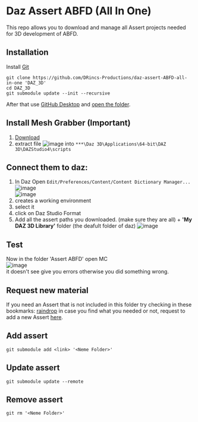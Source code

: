 # Daz Assert ABFD (All In One)

This repo allows you to download and manage all Assert projects needed for 3D development of ABFD.

## Installation 
Install [Git](https://git-scm.com/)
```shell
git clone https://github.com/DRincs-Productions/daz-assert-ABFD-all-in-one 'DAZ_3D'
cd DAZ_3D
git submodule update --init --recursive
```
After that use [GitHub Desktop](https://desktop.github.com/) and [open the folder](https://docs.github.com/en/desktop/contributing-and-collaborating-using-github-desktop/adding-and-cloning-repositories/adding-a-repository-from-your-local-computer-to-github-desktop).

## Install Mesh Grabber (Important) 
1. [Download](https://raw.githubusercontent.com/DRincs-Productions/daz-assert-genesis-8-9-component-morphs/main/Mesh%20Grabber%20(Win%20%26%20Mac).rar)
2. extract file ![image](https://github.com/DRincs-Productions/daz-assert-ABFD-all-in-one/assets/67595890/ab05f137-a8ea-42af-8e42-bb546f6393e1) into `***\Daz 3D\Applications\64-bit\DAZ 3D\DAZStudio4\scripts`


## Connect them to daz:
1) In Daz Open `Edit/Preferences/Content/Content Dictionary Manager...`      
 ![image](https://user-images.githubusercontent.com/67595890/187970556-73c7c9a1-7def-4efe-ab4e-24f6a12e0f1e.png)      
 ![image](https://user-images.githubusercontent.com/67595890/215262986-ae27c921-87e4-48d1-9414-bdf3acad6625.png)         
2) creates a working environment
3) select it
4) click on Daz Studio Format
5) Add all the assert paths you downloaded. (make sure they are all) + **'My DAZ 3D Library'** folder (the deafult folder of daz)
![image](https://user-images.githubusercontent.com/67595890/190847307-1c821678-2014-4d54-af2a-709c373c6abe.png)
 
## Test
Now in the folder 'Assert ABFD' open  MC       
![image](https://user-images.githubusercontent.com/67595890/190847401-7fa7b8e8-d41e-4f5d-a0a0-c36b0027d59f.png)     
it doesn't see give you errors otherwise you did something wrong.      



## Request new material

If you need an Assert that is not included in this folder try checking in these bookmarks: [raindrop](https://raindrop.io/drincs)
in case you find what you needed or not, request to add a new Assert [here](https://github.com/DRincs-Productions/daz-assert-ABFD-all-in-one/issues/new/choose).


## Add assert
`git submodule add <link> '<Neme Folder>'`

## Update assert
`git submodule update --remote`

## Remove assert
`git rm '<Neme Folder>'`
